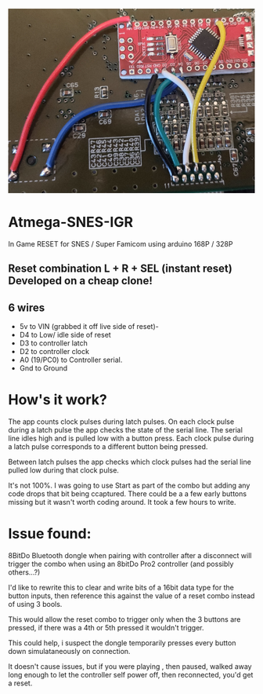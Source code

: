 ![alt text](InstallationIGRSNES.png)
# Atmega-SNES-IGR
In Game RESET for SNES / Super Famicom using arduino 168P / 328P

## Reset combination L + R + SEL (instant reset) Developed on a cheap clone!

##  6 wires 

  - 5v to VIN (grabbed it off live side of reset)- 
  - D4 to Low/ idle side of reset
  - D3 to controller latch
  - D2 to controller clock
  - A0 (19/PC0) to Controller serial.
  - Gnd to Ground

 # How's it work?

The app counts clock pulses during latch pulses.
On each clock pulse during a latch pulse the app 
checks the state of the serial line. The serial 
line idles high and is pulled low with a button press.
Each clock pulse during a latch pulse corresponds to
a different button being pressed.

Between latch pulses the app checks which clock
pulses had the serial line pulled low during that 
clock pulse. 

It's not 100%. I was going to use Start as part 
of the combo but adding any code drops that bit being
ccaptured. There could be a a few early buttons 
missing but it wasn't worth coding around. It took a few 
hours to write.



 # Issue found: 

8BitDo Bluetooth dongle when pairing with controller after a disconnect will trigger the combo when using an 8bitDo Pro2 controller (and possibly others...?)

I'd like to rewrite this to clear and write bits of a 16bit data type for the button inputs, then reference this against the value of a reset combo instead of using 3 bools.

This would allow the reset combo to trigger only when the 3 buttons are pressed, if there was a 4th or 5th pressed it wouldn't trigger.

This could help, i suspect the dongle temporarily presses every button down simulataneously on connection.

It doesn't cause issues, but if you were playing , then paused, walked away long enough to let the controller self power off, then reconnected, you'd get a reset.
